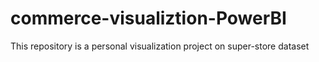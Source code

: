 # commerce-visualiztion-PowerBI
This repository is a personal visualization project on super-store dataset
